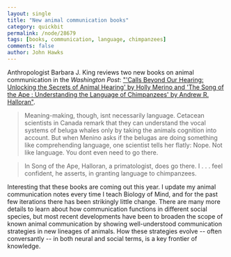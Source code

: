 ```yaml
---
layout: single 
title: "New animal communication books" 
category: quickbit
permalink: /node/28679
tags: [books, communication, language, chimpanzees] 
comments: false 
author: John Hawks 
---
```


Anthropologist Barbara J. King reviews two new books on animal communication in the <em>Washington Post</em>: <a href="http://www.washingtonpost.com/entertainment/books/calls-beyond-our-hearing-unlocking-the-secrets-of-animal-hearing-by-holly-merino-and-the-song-of-the-ape--understanding-the-language-of-chimpanzees-by-andrew-r-halloran/2012/04/07/gIQAp5061S_story.html">"'Calls Beyond Our Hearing: Unlocking the Secrets of Animal Hearing' by Holly Merino and 'The Song of the Ape : Understanding the Language of Chimpanzees' by Andrew R. Halloran"</a>.

<blockquote>Meaning-making, though, isnt necessarily language. Cetacean scientists in Canada remark that they can understand the vocal systems of beluga whales only by taking the animals cognition into account. But when Menino asks if the belugas are doing something like comprehending language, one scientist tells her flatly: Nope. Not like language. You dont even need to go there.</blockquote>

<blockquote>In Song of the Ape, Halloran, a primatologist, does go there. I . . . feel confident, he asserts, in granting language to chimpanzees. </blockquote>

Interesting that these books are coming out this year. I update my animal communication notes every time I teach Biology of Mind, and for the past few iterations there has been strikingly little change. There are many more details to learn about how communication functions in different social species, but most recent developments have been to broaden the scope of known animal communication by showing well-understood communication strategies in new lineages of animals. How these strategies evolve -- often conversantly -- in both neural and social terms, is a key frontier of knowledge. 

